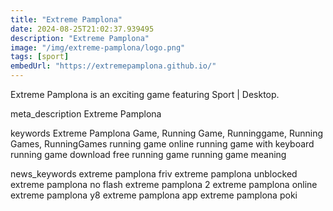 ```yaml
---
title: "Extreme Pamplona"
date: 2024-08-25T21:02:37.939495
description: "Extreme Pamplona"
image: "/img/extreme-pamplona/logo.png"
tags: [sport]
embedUrl: "https://extremepamplona.github.io/"
---
```


Extreme Pamplona is an exciting game featuring Sport | Desktop.

meta_description
Extreme Pamplona


keywords
Extreme Pamplona Game, Running Game, Runninggame, Running Games, RunningGames running game online running game with keyboard running game download free running game running game meaning


news_keywords
extreme pamplona friv extreme pamplona unblocked extreme pamplona no flash extreme pamplona 2 extreme pamplona online extreme pamplona y8 extreme pamplona app extreme pamplona poki
